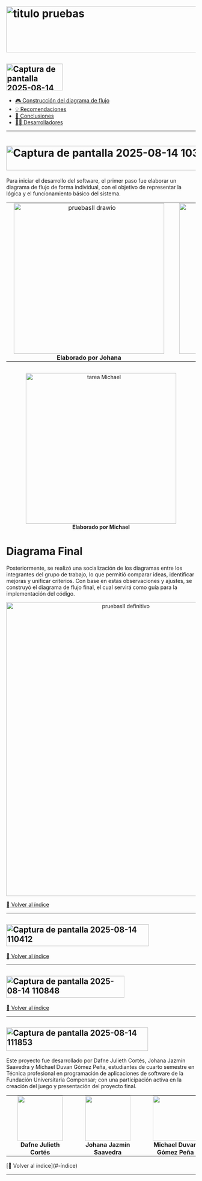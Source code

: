 # <img width="1140" height="122" alt="titulo pruebas" src="https://github.com/user-attachments/assets/830e2dd2-c231-46e7-a478-3272225c1e61" />

## <img width="150" height="71" alt="Captura de pantalla 2025-08-14 101700" src="https://github.com/user-attachments/assets/833ff3e4-20eb-4de3-bb98-f20bc5fd71c8" />

- [🎮 Construcción del diagrama de flujo](#-construcción-del-diagrama-de-flujo)
- [💡 Recomendaciones](#-recomendaciones)
- [📝 Conclusiones](#-conclusiones)
- [👩‍💻 Desarrolladores](#-desarrolladores)

---


# <img width="1041" height="65" alt="Captura de pantalla 2025-08-14 103126" src="https://github.com/user-attachments/assets/c2d20d87-bb61-4963-97d1-2f078be7302a" />

Para iniciar el desarrollo del software, el primer paso fue elaborar un diagrama de flujo de forma individual, con el objetivo de representar la lógica y el funcionamiento básico del sistema. 

<div align="center">
  <table>
    <tr>
      <td align="center" style="padding: 0 20px;">
        <img src="https://github.com/user-attachments/assets/878d08eb-9994-45e3-a581-b40398146719" alt="pruebasII drawio" width="400"/><br/>
        <strong>Elaborado por Johana</strong>
      </td>
      <td align="center" style="padding: 0 20px;">
        <img src="https://github.com/user-attachments/assets/e396193c-53b4-4515-b58d-d0415b4eef01" alt="tarea Dafne" width="400"/><br/>
        <strong>Elaborado por Dafne</strong>
      </td>
    </tr>
  </table>
</div>

<div align="center" style="margin-top: 30px;">
  <img src="https://github.com/user-attachments/assets/e2c21afc-74a3-42f9-850d-b62bbe27e528" alt="tarea Michael" width="400"/><br/>
  <strong>Elaborado por Michael</strong>
</div>

# Diagrama Final
Posteriormente, se realizó una socialización de los diagramas entre los integrantes del grupo de trabajo, lo que permitió comparar ideas, identificar mejoras y unificar criterios. Con base en estas observaciones y ajustes, se construyó el diagrama de flujo final, el cual servirá como guía para la implementación del código.
<div align="center">
  <img width="620" height="780" alt="pruebasII definitivo" src="https://github.com/user-attachments/assets/02bf3dde-d41a-4665-8be3-e48f1aba8615" />
</div>


[🔼 Volver al índice](#-índice)

---

## <img width="379" height="58" alt="Captura de pantalla 2025-08-14 110412" src="https://github.com/user-attachments/assets/85ef0005-44d4-48f4-ae64-e96049444a45" />

<!-- Aquí puedes agregar el contenido de tus recomendaciones -->

[🔼 Volver al índice](#-índice)

---

## <img width="314" height="58" alt="Captura de pantalla 2025-08-14 110848" src="https://github.com/user-attachments/assets/07497e16-04a1-41f7-af00-783f1ac9ec1a" />

<!-- Aquí puedes agregar el contenido de tus conclusiones -->

[🔼 Volver al índice](#-índice)

---

## <img width="377" height="62" alt="Captura de pantalla 2025-08-14 111853" src="https://github.com/user-attachments/assets/62fc1e86-e7a1-4674-b917-64140e9882a9" />

Este proyecto fue desarrollado por Dafne Julieth Cortés, Johana Jazmín Saavedra y Michael Duvan Gómez Peña, estudiantes de cuarto semestre en Técnica profesional en programación de aplicaciones de software de la Fundación Universitaria Compensar; con una participación activa en la creación del juego y presentación del proyecto final.

<div align="center">
  <table>
    <tr>
      <td align="center" style="padding: 0 30px;">
        <img src="https://github.com/user-attachments/assets/9595bb09-c5cc-4ce8-8a1a-e6bfc3ffd378" width="120" style="border: none;"><br/>
        <strong>Dafne Julieth Cortés</strong>
      </td>
      <td align="center" style="padding: 0 30px;">
        <img src="https://github.com/user-attachments/assets/96a0990c-a533-42c2-9fa2-7224c4eca021" width="120" style="border: none;"><br/>
        <strong>Johana Jazmín Saavedra</strong>
      </td>
      <td align="center" style="padding: 0 30px;">
        <img src="https://github.com/user-attachments/assets/e215c13a-3a85-4422-a94d-9a06536f15b3" width="120" style="border: none;"><br/>
        <strong>Michael Duvan Gómez Peña</strong>
      </td>
    </tr>
  </table>
</div>
[🔼 Volver al índice](#-índice)

---
